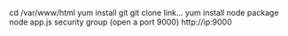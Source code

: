 
cd /var/www/html
yum install git 
git clone link...
yum install node package 
node app.js
security group (open a port 9000)
http://ip:9000


